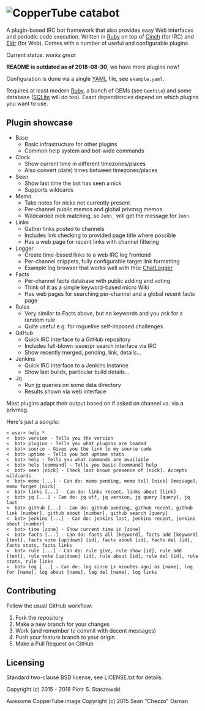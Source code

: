 # ![CopperTube](https://raw.github.com/drbig/catabot/master/assets/coppertube.png) catabot

A plugin-based IRC bot framework that also provides easy Web interfaces and periodic code execution. Written in [Ruby](https://www.ruby-lang.org/en/) on top of [Cinch](https://github.com/cinchrb/cinch) (for IRC) and [Eldr](https://github.com/eldr-rb/eldr) (for Web). Comes with a number of useful and configurable plugins.

Current status: *works great*

**README is outdated as of 2018-08-30**, we have more plugins now!

Configuration is done via a single [YAML](http://yaml.org/) file, see `example.yaml`.

Requires at least modern [Ruby](https://www.ruby-lang.org/en/), a bunch of GEMs (see `Gemfile`) and some database ([SQLite](https://www.sqlite.org/) will do too). Exact dependencies depend on which plugins you want to use.

## Plugin showcase

 * Base
   - Basic infrastructure for other plugins
   - Common help system and bot-wide commands
 * Clock
   - Show current time in different timezones/places
   - Also convert (date) times between timezones/places
 * Seen
   - Show last time the bot has seen a nick
   - Supports wildcards
 * Memo
   - Take notes for nicks not currently present
   - Per-channel public memos and global privmsg memos
   - Wildcarded nick matching, so `John_` will get the message for `John`
 * Links
   - Gather links posted to channels
   - Includes link checking to provided page title where possible
   - Has a web page for recent links with channel filtering
 * Logger
   - Create time-based links to a web IRC log frontend
   - Per-channel snippets, fully configurable target link formatting
   - Example log browser that works well with this: [ChatLogger](https://github.com/drbig/chatlogger)
 * Facts
   - Per-channel facts database with public adding and voting
   - Think of it as a simple keyword-based micro Wiki
   - Has web pages for searching per-channel and a global recent facts page
 * Rules
   - Very similar to Facts above, but no keywords and you ask for a random rule
   - Quite useful e.g. for roguelike self-imposed challenges
 * GitHub
   - Quick IRC interface to a GitHub repository
   - Includes full-blown issue/pr search interface via IRC
   - Show recently merged, pending, link, details...
 * Jenkins
   - Quick IRC interface to a Jenkins instance
   - Show last builds, particular build details...
 * Jq
   - Run [jq](http://stedolan.github.io/jq/) queries on some data directory
   - Results shown via web interface

Most plugins adapt their output based on if asked on channel vs. via a privmsg.

Here's just a _sample_:

```
< user> help *
<  bot> version - Tells you the version
<  bot> plugins - Tells you what plugins are loaded
<  bot> source - Gives you the link to my source code
<  bot> uptime - Tells you bot uptime stats
<  bot> help - Tells you what commands are available
<  bot> help [command] - Tells you basic [command] help
<  bot> seen [nick] - Check last known presence of [nick]. Accepts wildcards
<  bot> memo [...] - Can do: memo pending, memo tell [nick] [message], memo forget [nick]
<  bot> links [...] - Can do: links recent, links about [link]
<  bot> jq [...] - Can do: jq wtf, jq version, jq query [query], jq last
<  bot> github [...] - Can do: github pending, github recent, github link [number], github about [number], github search [query]
<  bot> jenkins [...] - Can do: jenkins last, jenkins recent, jenkins about [number]
<  bot> time [zone] - Show current time in [zone]
<  bot> facts [...] - Can do: facts all [keyword], facts add [keyword] [text], facts vote [up|down] [id], facts about [id], facts del [id], facts stats, facts links
<  bot> rule [...] - Can do: rule give, rule show [id], rule add [text], rule vote [up|down] [id], rule about [id], rule del [id], rule stats, rule links
<  bot> log [...] - Can do: log since [x minutes ago] as [name], log for [name], log about [name], log del [name], log links
```

## Contributing

Follow the usual GitHub workflow:

 1. Fork the repository
 2. Make a new branch for your changes
 3. Work (and remember to commit with decent messages)
 4. Push your feature branch to your origin
 5. Make a Pull Request on GitHub

## Licensing

Standard two-clause BSD license, see LICENSE.txt for details.

Copyright (c) 2015 - 2018 Piotr S. Staszewski

Awesome CopperTube image Copyright (c) 2015 Sean "Chezzo" Osman
